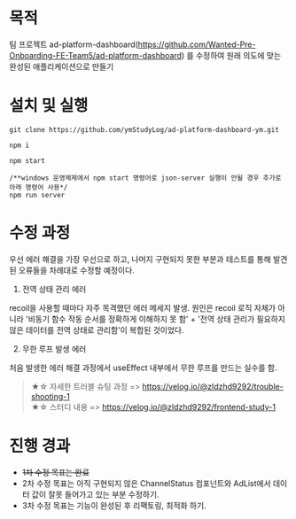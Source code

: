 # 목적

팀 프로젝트 ad-platform-dashboard(https://github.com/Wanted-Pre-Onboarding-FE-Team5/ad-platform-dashboard) 를 수정하여 원래 의도에 맞는 완성된 애플리케이션으로 만들기

# 설치 및 실행

```
git clone https://github.com/ymStudyLog/ad-platform-dashboard-ym.git

npm i

npm start

/**windows 운영체제에서 npm start 명령어로 json-server 실행이 안될 경우 추가로 아래 명령어 사용*/
npm run server

```

# 수정 과정

우선 에러 해결을 가장 우선으로 하고, 나머지 구현되지 못한 부분과 테스트를 통해 발견된 오류들을 차례대로 수정할 예정이다.

1. 전역 상태 관리 에러

recoil을 사용할 때마다 자주 목격했던 에러 메세지 발생. 원인은 recoil 로직 자체가 아니라 '비동기 함수 작동 순서를 정확하게 이해하지 못 함' + '전역 상태 관리가 필요하지 않은 데이터를 전역 상태로 관리함'이 복합된 것이었다.

2. 무한 루프 발생 에러

처음 발생한 에러 해결 과정에서 useEffect 내부에서 무한 루프를 만드는 실수를 함. 

> ★☆ 자세한 트러블 슈팅 과정 => https://velog.io/@zldzhd9292/trouble-shooting-1 <br />
> ★☆ 스터디 내용 => https://velog.io/@zldzhd9292/frontend-study-1


# 진행 경과

- ~~1차 수정 목표는 완료~~
- 2차 수정 목표는 아직 구현되지 않은 ChannelStatus 컴포넌트와 AdList에서 데이터 값이 잘못 들어가고 있는 부분 수정하기.
- 3차 수정 목표는 기능이 완성된 후 리팩토링, 최적화 하기.
